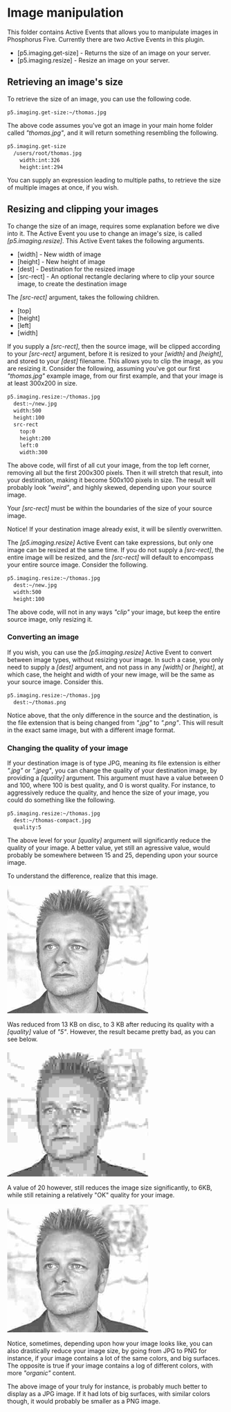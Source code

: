 Image manipulation
===============

This folder contains Active Events that allows you to manipulate images in Phosphorus Five. Currently there are two Active Events in this plugin.

* [p5.imaging.get-size] - Returns the size of an image on your server.
* [p5.imaging.resize] - Resize an image on your server.

## Retrieving an image's size

To retrieve the size of an image, you can use the following code.

```
p5.imaging.get-size:~/thomas.jpg
```

The above code assumes you've got an image in your main home folder called _"thomas.jpg"_, and it will return something resembling the following.

```
p5.imaging.get-size
  /users/root/thomas.jpg
    width:int:326
    height:int:294
```

You can supply an expression leading to multiple paths, to retrieve the size of multiple images at once, if you wish.

## Resizing and clipping your images

To change the size of an image, requires some explanation before we dive into it. The Active Event you use to change an image's size, is 
called *[p5.imaging.resize]*. This Active Event takes the following arguments.

* [width] - New width of image
* [height] - New height of image
* [dest] - Destination for the resized image
* [src-rect] - An optional rectangle declaring where to clip your source image, to create the destination image

The *[src-rect]* argument, takes the following children.

* [top]
* [height]
* [left]
* [width]

If you supply a *[src-rect]*, then the source image, will be clipped according to your *[src-rect]* argument, before it is resized to your *[width]* 
and *[height]*, and stored to your *[dest]* filename. This allows you to clip the image, as you are resizing it. Consider the following, assuming you've
got our first _"thomas.jpg"_ example image, from our first example, and that your image is at least 300x200 in size.

```
p5.imaging.resize:~/thomas.jpg
  dest:~/new.jpg
  width:500
  height:100
  src-rect
    top:0
    height:200
    left:0
    width:300
```

The above code, will first of all cut your image, from the top left corner, removing all but the first 200x300 pixels. Then it will stretch that result,
into your destination, making it become 500x100 pixels in size. The result will probably look _"weird"_, and highly skewed, depending upon your source image.

Your *[src-rect]* must be within the boundaries of the size of your source image.

Notice!
If your destination image already exist, it will be silently overwritten.

The *[p5.imaging.resize]* Active Event can take expressions, but only one image can be resized at the same time. If you do not supply a *[src-rect]*, the
entire image will be resized, and the *[src-rect]* will default to encompass your entire source image. Consider the following.

```
p5.imaging.resize:~/thomas.jpg
  dest:~/new.jpg
  width:500
  height:100
```

The above code, will not in any ways _"clip"_ your image, but keep the entire source image, only resizing it.

### Converting an image

If you wish, you can use the *[p5.imaging.resize]* Active Event to convert between image types, without resizing your image. In such a case, you only
need to supply a *[dest]* argument, and not pass in any *[width]* or *[height]*, at which case, the height and width of your new image, will be the
same as your source image. Consider this.

```
p5.imaging.resize:~/thomas.jpg
  dest:~/thomas.png
```

Notice above, that the only difference in the source and the destination, is the file extension that is being changed from _".jpg"_ to _".png"_. This will 
result in the exact same image, but with a different image format. 

### Changing the quality of your image

If your destination image is of type JPG, meaning its file extension is either _".jpg"_ or _".jpeg"_, you can change the quality of your destination image, 
by providing a *[quality]* argument. This argument must have a value between 0 and 100, where 100 is best quality, and 0 is worst quality. For instance, to
aggressively reduce the quality, and hence the size of your image, you could do something like the following. 

```
p5.imaging.resize:~/thomas.jpg
  dest:~/thomas-compact.jpg
  quality:5
```

The above level for your *[quality]* argument will significantly reduce the quality of your image. A better value, yet still an agressive value, would probably
be somewhere between 15 and 25, depending upon your source image.

To understand the difference, realize that this image.

![alt tag](screenshots/thomas.jpg)

Was reduced from 13 KB on disc, to 3 KB after reducing its quality with a *[quality]* value of _"5"_. However, the result became pretty bad, as you can see below.

![alt tag](screenshots/thomas-compact.jpg)

A value of 20 however, still reduces the image size significantly, to 6KB, while still retaining a relatively "OK" quality for your image.

![alt tag](screenshots/thomas-less.jpg)

Notice, sometimes, depending upon how your image looks like, you can also drastically reduce your image size, by going from JPG to PNG for instance, 
if your image contains a lot of the same colors, and big surfaces. The opposite is true if your image contains a log of different colors, with 
more _"organic"_ content.

The above image of your truly for instance, is probably much better to display as a JPG image. If it had lots of big surfaces, with similar colors though, 
it would probably be smaller as a PNG image.
